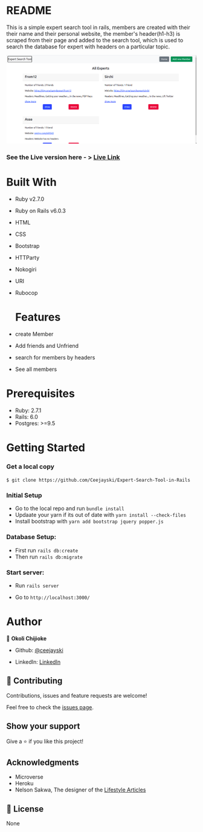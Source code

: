 # README

This is a simple expert search tool in rails, members are created with their their name and their personal website, the member's header(h1-h3) is scraped from their page and added to the search tool, which is used to search the database for expert with headers on a particular topic.
<p float = 'left'>
    <img src="img/screenshot.png" alt="Private events home page">
</p>

### See the Live version here - > [Live Link](https://peaceful-plateau-62698.herokuapp.com/members/new)

# Built With

- Ruby v2.7.0
- Ruby on Rails v6.0.3
- HTML
- CSS
- Bootstrap
- HTTParty
- Nokogiri
- URI
- Rubocop

  # Features
- create Member
- Add friends and Unfriend
- search for members by headers
- See all members

# Prerequisites

- Ruby: 2.7.1
- Rails: 6.0
- Postgres: >=9.5

# Getting Started

### Get a local copy

`$ git clone https://github.com/Ceejayski/Expert-Search-Tool-in-Rails`

### Initial Setup

- Go to the local repo and run `bundle install`
- Updaate your yarn if its out of date with `yarn install --check-files`
- Install bootstrap with ```yarn add bootstrap jquery popper.js```

### Database Setup:
- First run `rails db:create`
- Then run `rails db:migrate`

### Start server:
- Run `rails server`

- Go to `http://localhost:3000/`



# Author

👤 **Okoli Chijioke**

- Github: [@ceejayski](https://github.com/ceejayski)

- LinkedIn: [LinkedIn](https://www.linkedin.com/in/okoli-ceejay/)


## 🤝 Contributing

Contributions, issues and feature requests are welcome!

Feel free to check the [issues page](https://github.com/Berabjesus/Ethiopia-on-Rails/issues).

## Show your support

Give a ⭐️ if you like this project!

## Acknowledgments

- Microverse
- Heroku
- Nelson Sakwa, The designer of the [Lifestyle Articles](https://www.behance.net/gallery/14554909/liFEsTlye-Mobile-version)

## 📝 License

None
